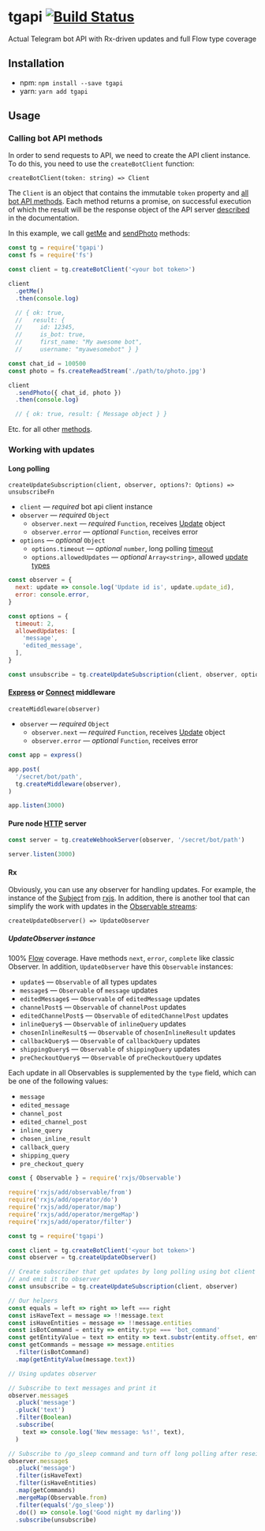 # tgapi [![Build Status][status-img]][status-url]

Actual Telegram bot API with Rx-driven updates and full Flow type coverage

## Installation

- npm: `npm install --save tgapi`
- yarn: `yarn add tgapi`

## Usage

### Calling bot API methods

In order to send requests to API, we need to create the API client instance.
To do this, you need to use the `createBotClient` function:

`createBotClient(token: string) => Client`

The `Client` is an object that contains the immutable `token` property and
[all bot API methods][Available methods]. Each method returns a promise, on successful execution of
which the result will be the response object of the API server [described][Making requests] in the
documentation.

In this example, we call [getMe][] and [sendPhoto][] methods:

```javascript
const tg = require('tgapi')
const fs = require('fs')

const client = tg.createBotClient('<your bot token>')

client
  .getMe()
  .then(console.log)

  // { ok: true,
  //   result: {
  //     id: 12345,
  //     is_bot: true,
  //     first_name: "My awesome bot",
  //     username: "myawesomebot" } }

const chat_id = 100500
const photo = fs.createReadStream('./path/to/photo.jpg')

client
  .sendPhoto({ chat_id, photo })
  .then(console.log)

  // { ok: true, result: { Message object } }
```

Etc. for all other [methods][Available methods].

### Working with updates

#### Long polling

`createUpdateSubscription(client, observer, options?: Options) => unsubscribeFn`

- `client` — *required* bot api client instance
- `observer` — *required* `Object`
  - `observer.next` — *required* `Function`, receives [Update][] object
  - `observer.error` — *optional* `Function`, receives error
- `options` — *optional* `Object`
  - `options.timeout` — *optional* `number`, long polling [timeout][getUpdates]
  - `options.allowedUpdates` — *optional* `Array<string>`, allowed [update types][getUpdates]

```javascript
const observer = {
  next: update => console.log('Update id is', update.update_id),
  error: console.error,
}

const options = {
  timeout: 2,
  allowedUpdates: [
    'message',
    'edited_message',
  ],
}

const unsubscribe = tg.createUpdateSubscription(client, observer, options)
```

#### [Express][] or [Connect][] middleware

`createMiddleware(observer)`

- `observer` — *required* `Object`
  - `observer.next` — *required* `Function`, receives [Update][] object
  - `observer.error` — *optional* `Function`, receives error

```javascript
const app = express()

app.post(
  '/secret/bot/path',
  tg.createMiddleware(observer),
)

app.listen(3000)
```

#### Pure node [HTTP][] server

```javascript
const server = tg.createWebhookServer(observer, '/secret/bot/path')

server.listen(3000)
```

#### Rx

Obviously, you can use any observer for handling updates. For example, the instance of the
[Subject][] from [rxjs][]. In addition, there is another tool that can simplify the work with
updates in the [Observable streams][rx]:

`createUpdateObserver() => UpdateObserver`

##### UpdateObserver instance

100% [Flow][] coverage. Have methods `next`, `error`, `complete` like classic Observer.
In addition, `UpdateObserver` have this `Observable` instances:

- `update$` — `Observable` of all types updates
- `message$` — `Observable` of `message` updates
- `editedMessage$` — `Observable` of `editedMessage` updates
- `channelPost$` — `Observable` of `channelPost` updates
- `editedChannelPost$` — `Observable` of `editedChannelPost` updates
- `inlineQuery$` — `Observable` of `inlineQuery` updates
- `chosenInlineResult$` — `Observable` of `chosenInlineResult` updates
- `callbackQuery$` — `Observable` of `callbackQuery` updates
- `shippingQuery$` — `Observable` of `shippingQuery` updates
- `preCheckoutQuery$` — `Observable` of `preCheckoutQuery` updates

Each update in all Observables is supplemented by the `type` field, which can be one of the
following values:

- `message`
- `edited_message`
- `channel_post`
- `edited_channel_post`
- `inline_query`
- `chosen_inline_result`
- `callback_query`
- `shipping_query`
- `pre_checkout_query`

```javascript
const { Observable } = require('rxjs/Observable')

require('rxjs/add/observable/from')
require('rxjs/add/operator/do')
require('rxjs/add/operator/map')
require('rxjs/add/operator/mergeMap')
require('rxjs/add/operator/filter')

const tg = require('tgapi')

const client = tg.createBotClient('<your bot token>')
const observer = tg.createUpdateObserver()

// Create subscriber that get updates by long polling using bot client
// and emit it to observer
const unsubscribe = tg.createUpdateSubscription(client, observer)

// Our helpers
const equals = left => right => left === right
const isHaveText = message => !!message.text
const isHaveEntities = message => !!message.entities
const isBotCommand = entity => entity.type === 'bot_command'
const getEntityValue = text => entity => text.substr(entity.offset, entity.length)
const getCommands = message => message.entities
  .filter(isBotCommand)
  .map(getEntityValue(message.text))

// Using updates observer

// Subscribe to text messages and print it
observer.message$
  .pluck('message')
  .pluck('text')
  .filter(Boolean)
  .subscribe(
    text => console.log('New message: %s!', text),
  )

// Subscribe to /go_sleep command and turn off long polling after reseived first of
observer.message$
  .pluck('message')
  .filter(isHaveText)
  .filter(isHaveEntities)
  .map(getCommands)
  .mergeMap(Observable.from)
  .filter(equals('/go_sleep'))
  .do(() => console.log('Good night my darling'))
  .subscribe(unsubscribe)
```

[API]: https://core.telegram.org/bots/API
[Making requests]: https://core.telegram.org/bots/API#making-requests
[Available methods]: https://core.telegram.org/bots/API#available-methods
[getMe]: https://core.telegram.org/bots/API#getme
[getUpdates]: https://core.telegram.org/bots/API#getupdates
[sendPhoto]: https://core.telegram.org/bots/API#sendphoto
[Update]: https://core.telegram.org/bots/API#update

[Express]: https://github.com/expressjs/express
[Connect]: https://github.com/senchalabs/connect
[HTTP]: https://nodejs.org/api/http.html

[Subject]: http://reactivex.io/rxjs/class/es6/Subject.js~Subject.html
[rx]: http://reactivex.io/
[Flow]: https://flow.org/
[rxjs]: https://github.com/ReactiveX/rxjs

[status-url]: https://travis-ci.org/bigslycat/tgapi
[status-img]: https://travis-ci.org/bigslycat/tgapi.svg?branch=master
